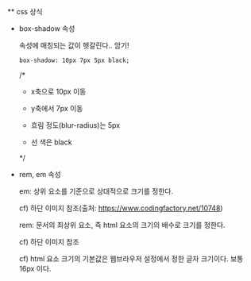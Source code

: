 ** css 상식 

 - box-shadow 속성

    속성에 매칭되는 값이 헷갈린다.. 암기!

    `box-shadow: 10px 7px 5px black;`

     /* 

      * x축으로 10px 이동 

      * y축에서 7px 이동 

      * 흐림 정도(blur-radius)는 5px

      * 선 색은 black

     */


 - rem, em 속성

    em: 상위 요소를 기준으로 상대적으로 크기를 정한다.

    cf) 하단 이미지 참조(출처: https://www.codingfactory.net/10748)


    rem: 문서의 최상위 요소, 즉 html 요소의 크기의 배수로 크기를 정한다.

    cf) 하단 이미지 참조


    cf) html 요소 크기의 기본값은 웹브라우저 설정에서 정한 글자 크기이다. 보통 16px 이다.



